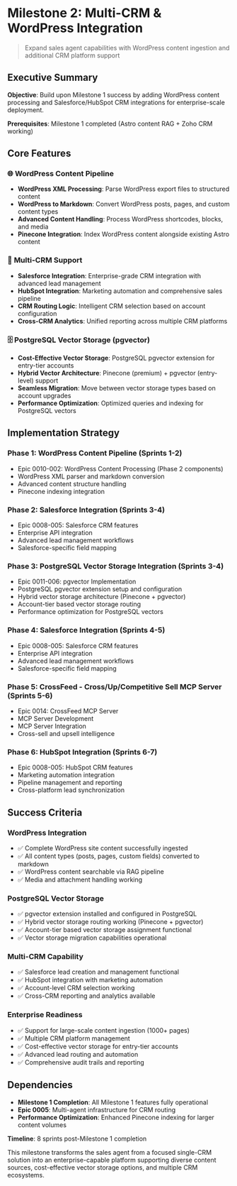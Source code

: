 # Milestone 2: Multi-CRM & WordPress Integration
> Expand sales agent capabilities with WordPress content ingestion and additional CRM platform support

## Executive Summary

**Objective**: Build upon Milestone 1 success by adding WordPress content processing and Salesforce/HubSpot CRM integrations for enterprise-scale deployment.

**Prerequisites**: Milestone 1 completed (Astro content RAG + Zoho CRM working)

## Core Features

### 🌐 **WordPress Content Pipeline**
- **WordPress XML Processing**: Parse WordPress export files to structured content
- **WordPress to Markdown**: Convert WordPress posts, pages, and custom content types
- **Advanced Content Handling**: Process WordPress shortcodes, blocks, and media
- **Pinecone Integration**: Index WordPress content alongside existing Astro content

### 🔗 **Multi-CRM Support**  
- **Salesforce Integration**: Enterprise-grade CRM integration with advanced lead management
- **HubSpot Integration**: Marketing automation and comprehensive sales pipeline
- **CRM Routing Logic**: Intelligent CRM selection based on account configuration
- **Cross-CRM Analytics**: Unified reporting across multiple CRM platforms

### 🗄️ **PostgreSQL Vector Storage (pgvector)**
- **Cost-Effective Vector Storage**: PostgreSQL pgvector extension for entry-tier accounts
- **Hybrid Vector Architecture**: Pinecone (premium) + pgvector (entry-level) support
- **Seamless Migration**: Move between vector storage types based on account upgrades
- **Performance Optimization**: Optimized queries and indexing for PostgreSQL vectors

## Implementation Strategy

### **Phase 1: WordPress Content Pipeline** (Sprints 1-2)
- Epic 0010-002: WordPress Content Processing (Phase 2 components)
- WordPress XML parser and markdown conversion
- Advanced content structure handling
- Pinecone indexing integration

### **Phase 2: Salesforce Integration** (Sprints 3-4)
- Epic 0008-005: Salesforce CRM features
- Enterprise API integration
- Advanced lead management workflows
- Salesforce-specific field mapping

### **Phase 3: PostgreSQL Vector Storage Integration** (Sprints 3-4)
- Epic 0011-006: pgvector Implementation
- PostgreSQL pgvector extension setup and configuration
- Hybrid vector storage architecture (Pinecone + pgvector)
- Account-tier based vector storage routing
- Performance optimization for PostgreSQL vectors

### **Phase 4: Salesforce Integration** (Sprints 4-5)
- Epic 0008-005: Salesforce CRM features
- Enterprise API integration
- Advanced lead management workflows
- Salesforce-specific field mapping

### **Phase 5: CrossFeed - Cross/Up/Competitive Sell MCP Server** (Sprints 5-6) 
- Epic 0014: CrossFeed MCP Server
- MCP Server Development
- MCP Server Integration
- Cross-sell and upsell intelligence

### **Phase 6: HubSpot Integration** (Sprints 6-7)
- Epic 0008-005: HubSpot CRM features  
- Marketing automation integration
- Pipeline management and reporting
- Cross-platform lead synchronization

## Success Criteria

### **WordPress Integration**
- ✅ Complete WordPress site content successfully ingested
- ✅ All content types (posts, pages, custom fields) converted to markdown
- ✅ WordPress content searchable via RAG pipeline
- ✅ Media and attachment handling working

### **PostgreSQL Vector Storage**
- ✅ pgvector extension installed and configured in PostgreSQL
- ✅ Hybrid vector storage routing working (Pinecone + pgvector)
- ✅ Account-tier based vector storage assignment functional
- ✅ Vector storage migration capabilities operational

### **Multi-CRM Capability**
- ✅ Salesforce lead creation and management functional
- ✅ HubSpot integration with marketing automation
- ✅ Account-level CRM selection working
- ✅ Cross-CRM reporting and analytics available

### **Enterprise Readiness**
- ✅ Support for large-scale content ingestion (1000+ pages)
- ✅ Multiple CRM platform management
- ✅ Cost-effective vector storage for entry-tier accounts
- ✅ Advanced lead routing and automation
- ✅ Comprehensive audit trails and reporting

## Dependencies

- **Milestone 1 Completion**: All Milestone 1 features fully operational
- **Epic 0005**: Multi-agent infrastructure for CRM routing
- **Performance Optimization**: Enhanced Pinecone indexing for larger content volumes

**Timeline**: 8 sprints post-Milestone 1 completion

This milestone transforms the sales agent from a focused single-CRM solution into an enterprise-capable platform supporting diverse content sources, cost-effective vector storage options, and multiple CRM ecosystems.
